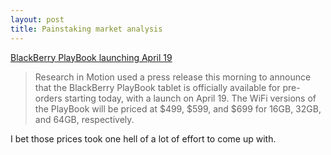 ```yaml
---
layout: post
title: Painstaking market analysis
---
```


[BlackBerry PlayBook launching April 19](http://arstechnica.com/gadgets/news/2011/03/blackberry-playbook-launching-april-19-pre-orders-start-at-499-for-16gb.ars)

> Research in Motion used a press release this morning to announce that the BlackBerry PlayBook tablet is officially available for pre-orders starting today, with a launch on April 19. The WiFi versions of the PlayBook will be priced at $499, $599, and $699 for 16GB, 32GB, and 64GB, respectively.

I bet those prices took one hell of a lot of effort to come up with.
